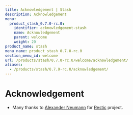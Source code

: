 ```yaml
---
title: Acknowledgement | Stash
description: Acknowledgement
menu:
  product_stash_0.7.0-rc.0:
    identifier: acknowledgement-stash
    name: Acknowledgement
    parent: welcome
    weight: 20
product_name: stash
menu_name: product_stash_0.7.0-rc.0
section_menu_id: welcome
url: /products/stash/0.7.0-rc.0/welcome/acknowledgement/
aliases:
  - /products/stash/0.7.0-rc.0/acknowledgement/
---
```


# Acknowledgement
 - Many thanks to [Alexander Neumann](https://github.com/fd0) for [Restic](https://restic.net) project.
